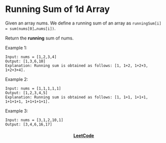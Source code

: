 # Running Sum of 1d Array

Given an array nums. We define a running sum of an array as `runningSum[i] = sum(nums[0]…nums[i])`.

Return the **running** sum of nums.

Example 1:

```
Input: nums = [1,2,3,4]
Output: [1,3,6,10]
Explanation: Running sum is obtained as follows: [1, 1+2, 1+2+3, 1+2+3+4].
```

Example 2:

```
Input: nums = [1,1,1,1,1]
Output: [1,2,3,4,5]
Explanation: Running sum is obtained as follows: [1, 1+1, 1+1+1, 1+1+1+1, 1+1+1+1+1].
```

Example 3:

```
Input: nums = [3,1,2,10,1]
Output: [3,4,6,16,17]
```

<div align="center">
    <h4><a href="https://leetcode.com/problems/running-sum-of-1d-array/">LeetCode</a></h4>
</div>
